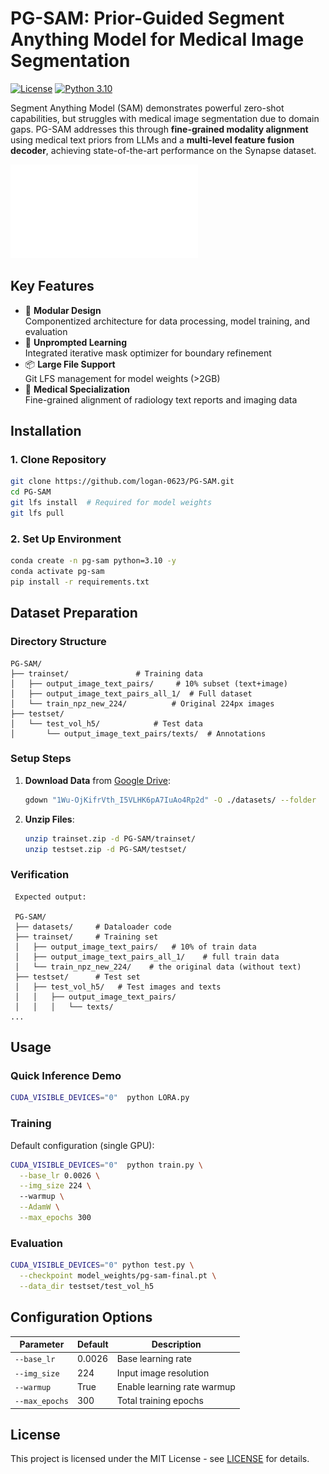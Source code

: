 # PG-SAM: Prior-Guided Segment Anything Model for Medical Image Segmentation

[![License](https://img.shields.io/badge/License-MIT-blue.svg)](LICENSE)
[![Python 3.10](https://img.shields.io/badge/Python-3.10%2B-green.svg)](https://www.python.org/)

Segment Anything Model (SAM) demonstrates powerful zero-shot capabilities, but struggles with medical image segmentation due to domain gaps. PG-SAM addresses this through **fine-grained modality alignment** using medical text priors from LLMs and a **multi-level feature fusion decoder**, achieving state-of-the-art performance on the Synapse dataset.

![PG-SAM Architecture](figure2.pdf)

## Key Features
- 🧩 **Modular Design**  
  Componentized architecture for data processing, model training, and evaluation
- 🚀 **Unprompted Learning**  
  Integrated iterative mask optimizer for boundary refinement
- 📦 **Large File Support**  
  Git LFS management for model weights (>2GB)
- 🏥 **Medical Specialization**  
  Fine-grained alignment of radiology text reports and imaging data

## Installation
### 1. Clone Repository
```bash
git clone https://github.com/logan-0623/PG-SAM.git
cd PG-SAM
git lfs install  # Required for model weights
git lfs pull
```

### 2. Set Up Environment
```bash
conda create -n pg-sam python=3.10 -y
conda activate pg-sam
pip install -r requirements.txt
```

## Dataset Preparation
### Directory Structure
```text
PG-SAM/
├── trainset/               # Training data
│   ├── output_image_text_pairs/     # 10% subset (text+image)
│   ├── output_image_text_pairs_all_1/  # Full dataset
│   └── train_npz_new_224/          # Original 224px images
├── testset/
│   └── test_vol_h5/            # Test data
│       └── output_image_text_pairs/texts/  # Annotations
```

### Setup Steps
1. **Download Data** from [Google Drive](https://drive.google.com/drive/folders/1Wu-OjKifrVth_I5VLHK6pA7IuAo4Rp2d):
   ```bash
   gdown "1Wu-OjKifrVth_I5VLHK6pA7IuAo4Rp2d" -O ./datasets/ --folder
   ```
2. **Unzip Files**:
   ```bash
   unzip trainset.zip -d PG-SAM/trainset/
   unzip testset.zip -d PG-SAM/testset/
   ```

### Verification
```text
 Expected output:
 
 PG-SAM/
 ├── datasets/     # Dataloader code
 ├── trainset/     # Training set 
 │   ├── output_image_text_pairs/   # 10% of train data
 │   ├── output_image_text_pairs_all_1/    # full train data
 │   └── train_npz_new_224/    # the original data (without text)
 ├── testset/      # Test set 
 │   ├── test_vol_h5/   # Test images and texts
 │   │   ├── output_image_text_pairs/    
 │   │   │   └── texts/    
...
```

## Usage
### Quick Inference Demo
```bash
CUDA_VISIBLE_DEVICES="0"  python LORA.py 
```

### Training
Default configuration (single GPU):
```bash
CUDA_VISIBLE_DEVICES="0"  python train.py \
  --base_lr 0.0026 \
  --img_size 224 \ 
  --warmup \
  --AdamW \
  --max_epochs 300
```

### Evaluation
```bash
CUDA_VISIBLE_DEVICES="0" python test.py \
  --checkpoint model_weights/pg-sam-final.pt \
  --data_dir testset/test_vol_h5
```

## Configuration Options
| Parameter          | Default | Description                  |
|--------------------|---------|------------------------------|
| `--base_lr`        | 0.0026  | Base learning rate           |
| `--img_size`       | 224     | Input image resolution       |
| `--warmup`         | True    | Enable learning rate warmup  |
| `--max_epochs`     | 300     | Total training epochs        |

## License
This project is licensed under the MIT License - see [LICENSE](LICENSE) for details.
